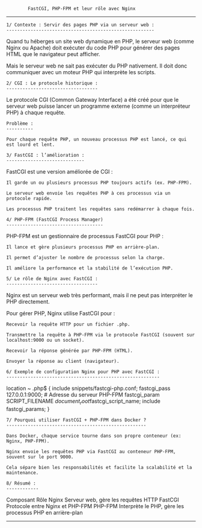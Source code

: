 			FastCGI, PHP-FPM et leur rôle avec Nginx
******************************************************************************************************

	1/ Contexte : Servir des pages PHP via un serveur web :
	-------------------------------------------------------

Quand tu héberges un site web dynamique en PHP, le serveur web (comme Nginx ou Apache) doit exécuter du code PHP pour générer des pages HTML que le navigateur peut afficher.

Mais le serveur web ne sait pas exécuter du PHP nativement. Il doit donc communiquer avec un moteur PHP qui interprète les scripts.

	2/ CGI : Le protocole historique :
	----------------------------------

Le protocole CGI (Common Gateway Interface) a été créé pour que le serveur web puisse lancer un programme externe 
(comme un interpréteur PHP) à chaque requête.

	Problème :
	----------

    Pour chaque requête PHP, un nouveau processus PHP est lancé, ce qui est lourd et lent.

	3/ FastCGI : l’amélioration :
	-----------------------------

FastCGI est une version améliorée de CGI :

    Il garde un ou plusieurs processus PHP toujours actifs (ex. PHP-FPM).

    Le serveur web envoie les requêtes PHP à ces processus via un protocole rapide.

    Les processus PHP traitent les requêtes sans redémarrer à chaque fois.

	4/ PHP-FPM (FastCGI Process Manager)
	------------------------------------

PHP-FPM est un gestionnaire de processus FastCGI pour PHP :

    Il lance et gère plusieurs processus PHP en arrière-plan.

    Il permet d’ajuster le nombre de processus selon la charge.

    Il améliore la performance et la stabilité de l’exécution PHP.

	5/ Le rôle de Nginx avec FastCGI :
	----------------------------------

Nginx est un serveur web très performant, mais il ne peut pas interpréter le PHP directement.

Pour gérer PHP, Nginx utilise FastCGI pour :

    Recevoir la requête HTTP pour un fichier .php.

    Transmettre la requête à PHP-FPM via le protocole FastCGI (souvent sur localhost:9000 ou un socket).

    Recevoir la réponse générée par PHP-FPM (HTML).

    Envoyer la réponse au client (navigateur).

	6/ Exemple de configuration Nginx pour PHP avec FastCGI :
	---------------------------------------------------------

location ~ \.php$ 
{
    include snippets/fastcgi-php.conf;
    fastcgi_pass 127.0.0.1:9000;  # Adresse du serveur PHP-FPM
    fastcgi_param SCRIPT_FILENAME $document_root$fastcgi_script_name;
    include fastcgi_params;
}

	7/ Pourquoi utiliser FastCGI + PHP-FPM dans Docker ?
	----------------------------------------------------

    Dans Docker, chaque service tourne dans son propre conteneur (ex: Nginx, PHP-FPM).

    Nginx envoie les requêtes PHP via FastCGI au conteneur PHP-FPM, souvent sur le port 9000.

    Cela sépare bien les responsabilités et facilite la scalabilité et la maintenance.

	8/ Résumé :
	------------

Composant	Rôle
Nginx	Serveur web, gère les requêtes HTTP
FastCGI	Protocole entre Nginx et PHP-FPM
PHP-FPM	Interprète le PHP, gère les processus PHP en arrière-plan

*****************************************************************************************
